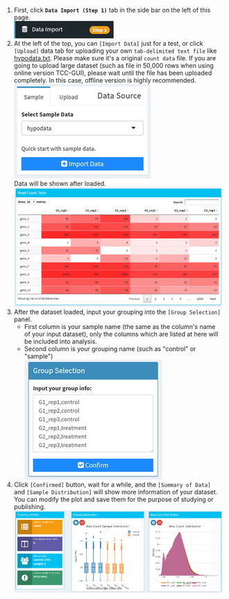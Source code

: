 1. First, click **`Data Import (Step 1)`** tab in the side bar on the left of this page.  
  ![data import tab](../www/dataImportTab.png)  
2. At the left of the top, you can `[Import Data]` just for a test, or click `[Upload]` data tab for uploading your own `tab-delimited text file` like [hypodata.txt](http://www.iu.a.u-tokyo.ac.jp/~kadota/R_seq/data_hypodata_3vs3.txt). Please make sure it's a original `count data` file. If you are going to upload large dataset (such as file in 50,000 rows when using online version TCC-GUI), please wait until the file has been uploaded completely. In this case, offline version is highly recommended.   
  ![load sample data](../www/loadData.png)  
  Data will be shown after loaded.  
  ![load sample data](../www/RawCountTable.png)  
3. After the dataset loaded, input your grouping into the `[Group Selection]` panel. 
   - First column is your sample name (the same as the column's name of your input dataset), only the columns which are listed at here will be included into analysis.   
   - Second column is your grouping name (such as "control" or "sample")  
     ![group selection](../www/GroupSelection.png)  
4. Click `[Confirmed]` button, wait for a while, and the `[Summary of Data]` and `[Sample Distribution]` will show more information of your dataset. You can modify the plot and save them for the purpose of studying or publishing.  
  ![summary of data](../www/summaryOfData.png)  
